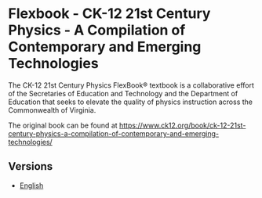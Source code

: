# Flexbook - CK-12 21st Century Physics - A Compilation of Contemporary and Emerging Technologies

The CK-12 21st Century Physics FlexBook® textbook is a collaborative effort of the Secretaries of Education and Technology and the Department of Education that seeks to elevate the quality of physics instruction across the Commonwealth of Virginia.

The original book can be found at https://www.ck12.org/book/ck-12-21st-century-physics-a-compilation-of-contemporary-and-emerging-technologies/

## Versions

* [English](https://liascript.github.io/course/?https://raw.githubusercontent.com/LiaBooks/Flexbook-CK-12-21st-Century-Physics/main/English/README.md)

